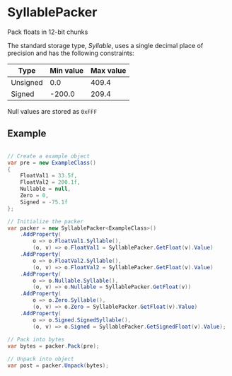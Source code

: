 # SyllablePacker

Pack floats in 12-bit chunks

The standard storage type, _Syllable_, uses a single decimal place of precision and has the following constraints:

| Type            | Min value | Max value |
| --------------- | --------- | --------- |
| Unsigned        |    0.0    | 409.4     |
| Signed          | -200.0    | 209.4     | 

Null values are stored as `0xFFF`

## Example

```.cs

// Create a example object
var pre = new ExampleClass()
{
    FloatVal1 = 33.5f,
    FloatVal2 = 200.1f,
    Nullable = null,
    Zero = 0,
    Signed = -75.1f
};

// Initialize the packer
var packer = new SyllablePacker<ExampleClass>()
    .AddProperty(
        o => o.FloatVal1.Syllable(),
        (o, v) => o.FloatVal1 = SyllablePacker.GetFloat(v).Value)
    .AddProperty(
        o => o.FloatVal2.Syllable(),
        (o, v) => o.FloatVal2 = SyllablePacker.GetFloat(v).Value)
    .AddProperty(
        o => o.Nullable.Syllable(),
        (o, v) => o.Nullable = SyllablePacker.GetFloat(v))
    .AddProperty(
        o => o.Zero.Syllable(),
        (o, v) => o.Zero = SyllablePacker.GetFloat(v).Value)
    .AddProperty(
        o => o.Signed.SignedSyllable(),
        (o, v) => o.Signed = SyllablePacker.GetSignedFloat(v).Value);
        
// Pack into bytes
var bytes = packer.Pack(pre);

// Unpack into object
var post = packer.Unpack(bytes);
```
